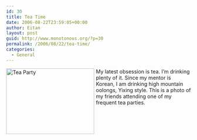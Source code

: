 ```yaml
---
id: 30
title: Tea Time
date: 2006-08-22T23:59:05+00:00
author: Eitan
layout: post
guid: http://www.monotonous.org/?p=30
permalink: /2006/08/22/tea-time/
categories:
  - General
---
```

[<img src="http://static.flickr.com/73/222720143_7ec8b684bf_m.jpg" width="240" height="180" alt="Tea Party" border="0" style="float:left;border:none;margin-right:5px;" />](http://www.flickr.com/photos/mostlypictures/222720143/ "Tea Party")My latest obsession is tea. I&#8217;m drinking plenty of it. Since my mentor is Korean, I am drinking high mountain oolongs, Yixing style. This is a photo of my friends attending one of my frequent tea parties.